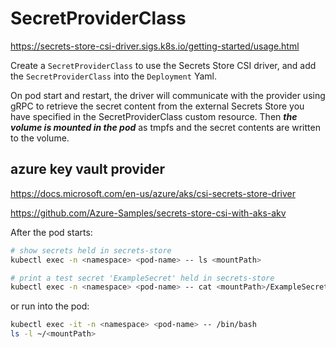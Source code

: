 # SecretProviderClass

https://secrets-store-csi-driver.sigs.k8s.io/getting-started/usage.html

Create a `SecretProviderClass` to use the Secrets Store CSI driver, and add the `SecretProviderClass` into the `Deployment` Yaml.

On pod start and restart, the driver will communicate with the provider using gRPC to retrieve the secret content from the external Secrets Store you have specified in the SecretProviderClass custom resource. Then _**the volume is mounted in the pod**_ as tmpfs and the secret contents are written to the volume.

## azure key vault provider
https://docs.microsoft.com/en-us/azure/aks/csi-secrets-store-driver

https://github.com/Azure-Samples/secrets-store-csi-with-aks-akv

After the pod starts:
```sh
# show secrets held in secrets-store
kubectl exec -n <namespace> <pod-name> -- ls <mountPath>

# print a test secret 'ExampleSecret' held in secrets-store
kubectl exec -n <namespace> <pod-name> -- cat <mountPath>/ExampleSecret
```
or run into the pod:
```sh
kubectl exec -it -n <namespace> <pod-name> -- /bin/bash
ls -l ~/<mountPath>
```
